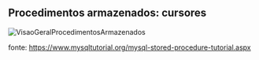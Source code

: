 ## Procedimentos armazenados: cursores

![VisaoGeralProcedimentosArmazenados](https://user-images.githubusercontent.com/9336800/204378287-17823d19-7f57-4a65-8353-e6b0d4b33273.png)

fonte: https://www.mysqltutorial.org/mysql-stored-procedure-tutorial.aspx 
